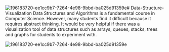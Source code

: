 ![196183720-ee1cc9b7-7264-4e98-9bbd-ba025d91359e](https://github.com/Bhojrani/DSA-With-Fun/assets/101574171/3a5f996c-fc0a-4c9c-9cc1-fb6e56f376b9)# Data-Structure-Visualization
Data Structures and Algorithms is a fundamental course in Computer Science. However, many students find it difficult because it requires abstract thinking. It would be very helpful if there was a visualization tool of data structures such as arrays, queues, stacks, trees and graphs for students to experiment with. 

![196183720-ee1cc9b7-7264-4e98-9bbd-ba025d91359e](https://github.com/Bhojrani/DSA-With-Fun/assets/101574171/b5b27d45-075e-4e80-8f20-8f184510a1bf)

